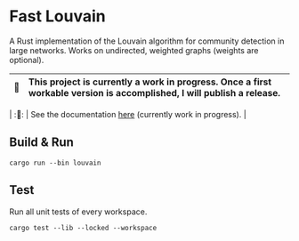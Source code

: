 # Fast Louvain
A Rust implementation of the Louvain algorithm for community detection in large networks. Works on undirected, weighted graphs (weights are optional).

| :arrows_counterclockwise:   | This project is currently a work in progress. Once a first workable version is accomplished, I will publish a release. |
|---------------|:-------------------------|

| ::scroll::   | See the documentation [here](https://splines.github.io/fast-louvain/) (currently work in progress). |

## Build & Run
```
cargo run --bin louvain
```

## Test
Run all unit tests of every workspace.
```
cargo test --lib --locked --workspace
```